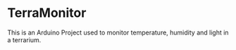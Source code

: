 TerraMonitor
============

This is an Arduino Project used to monitor temperature, humidity and light in
a terrarium.
